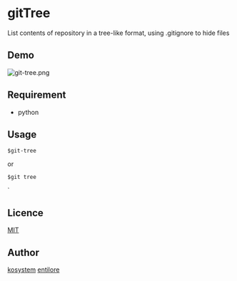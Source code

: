 gitTree
====

List contents of repository in a tree-like format, using .gitignore to hide files

## Demo

![git-tree.png](https://qiita-image-store.s3.amazonaws.com/0/21173/51cd4acc-e1bc-fe64-203b-6aef08ac8c60.png "git-tree.png")

## Requirement
 - python

## Usage
```
$git-tree
```
or
```
$git tree
```
`

## Licence

[MIT](https://github.com/tcnksm/tool/blob/master/LICENCE)

## Author

[kosystem](https://github.com/kosystem)
[entilore](https://github.com/entilore)
